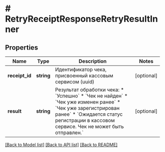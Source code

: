 # # RetryReceiptResponseRetryResultInner

## Properties

Name | Type | Description | Notes
------------ | ------------- | ------------- | -------------
**receipt_id** | **string** | Идентификатор чека, присвоенный кассовым сервисом (uuid) | [optional]
**result** | **string** | Результат обработки чека: * &#x60;Успешно&#x60; * &#x60;Чек не найден&#x60; * &#x60;Чек уже изменен ранее&#x60; * &#x60;Чек уже зарегистрирован ранее&#x60; * &#x60;Ожидается статус регистрации в кассовом сервисе. Чек не может быть отправлен.&#x60; | [optional]

[[Back to Model list]](../../README.md#models) [[Back to API list]](../../README.md#endpoints) [[Back to README]](../../README.md)
